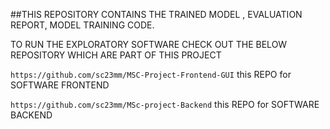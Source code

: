 ##THIS REPOSITORY CONTAINS THE TRAINED MODEL , EVALUATION REPORT, MODEL TRAINING CODE.

TO RUN THE EXPLORATORY SOFTWARE CHECK OUT THE BELOW REPOSITORY WHICH ARE PART OF THIS PROJECT

`https://github.com/sc23mm/MSC-Project-Frontend-GUI`  this REPO for SOFTWARE FRONTEND 

`https://github.com/sc23mm/MSc-project-Backend`  this REPO for SOFTWARE BACKEND
